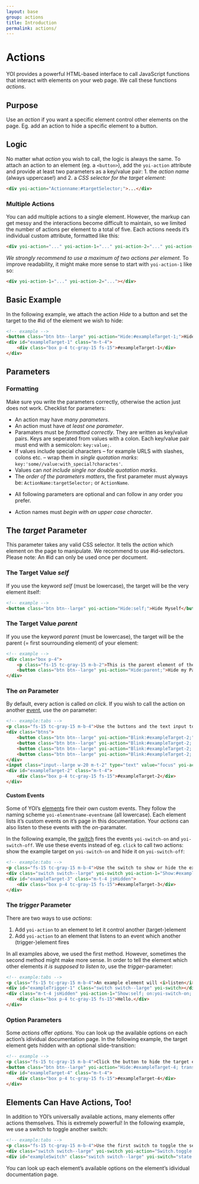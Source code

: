 ```yaml
---
layout: base
group: actions
title: Introduction
permalink: actions/
---
```


# Actions

<p class="intro">YOI provides a powerful HTML-based interface to call JavaScript functions that interact with elements on your web page. We call these functions <i>actions</i>.</p>

## Purpose

Use an _action_ if you want a specific element control other elements on the page. Eg. add an action to hide a specific element to a button.

## Logic

No matter what _action_ you wish to call, the logic is always the same. To attach an action to an element (eg. a `<button>`), add the `yoi-action` attribute and provide at least two parameters as a key/value pair: 1. the _action name_ (always uppercase!) and 2. a _CSS selector for the target element_:

```html
<div yoi-action="Actionname:#targetSelector;">...</div>
```

### Multiple Actions

You can add multiple actions to a single element. However, the markup can get messy and the interactions become difficult to maintain, so we limited the number of actions per element to a total of five. Each actions needs it’s individual custom attribute, formatted like this:

```html
<div yoi-action="..." yoi-action-1="..." yoi-action-2="..." yoi-action-3="..." yoi-action-4="..."></div>
```

_We strongly recommend to use a maximum of two actions per element._ To improve readability, it might make more sense to start with `yoi-action-1` like so:

```html
<div yoi-action-1="..." yoi-action-2="..."></div>
```

## Basic Example

In the following example, we attach the action _Hide_ to a button and set the target to the #id of the element we wish to hide:

```html
<!-- example -->
<button class="btn btn--large" yoi-action="Hide:#exampleTarget-1;">Hide #exampleTarget-1</button>
<div id="exampleTarget-1" class="m-t-4">
    <div class="box p-4 tc-gray-15 fs-15">#exampleTarget-1</div>
</div>
```

## Parameters

### Formatting

Make sure you write the parameters correctly, otherwise the action just does not work. Checklist for parameters:

* An action may have _many parameters_.
* An action must have _at least one parameter_.
* Paramaters must be _formatted correctly_. They are written as key/value pairs. Keys are seperated from values with a colon. Each key/value pair must end with a semicolon: `key:value;`.
* If values include special characters – for example URLS with slashes, colons etc. – wrap them in _single quotation marks_: `key:'some//value:with_special?charactes'`.
* Values can _not include single nor double quotation marks_.
* The _order of the parameters matters_, the first parameter must alyways be: `ActionName:targetSelector;` or `ActionName`.
+ All following parameters are optional and can follow in any order you prefer.
* Action names must _begin with an upper case character_.

## The _target_ Parameter

This parameter takes any valid CSS selector. It tells the _action_ which element on the page to manipulate. We recommend to use #id-selectors. Please note: An #id can only be used once per document.

### The Target Value _self_

If you use the keyword _self_ (must be lowercase), the target will be the very element itself:

```html
<!-- example -->
<button class="btn btn--large" yoi-action="Hide:self;">Hide Myself</button>
```

### The Target Value _parent_

If you use the keyword _parent_ (must be lowercase), the target will be the parent (= first sourrounding element) of your element:

```html
<!-- example -->
<div class="box p-4">
    <p class="fs-15 tc-gray-15 m-b-2">This is the parent element of the button.</p>
    <button class="btn btn--large" yoi-action="Hide:parent;">Hide my Parent Element</button>
</div>
```

### The _on_ Parameter

By default, every action is called _on click_. If you wish to call the action on another [event](https://developer.mozilla.org/en-US/docs/Web/Events), use the _on_ parameter:

```html
<!-- example:tabs -->
<p class="fs-15 tc-gray-15 m-b-4">Use the buttons and the text input to make the example target blink:</p>
<div class="btns">
    <button class="btn btn--large" yoi-action="Blink:#exampleTarget-2;">click</button>
    <button class="btn btn--large" yoi-action="Blink:#exampleTarget-2; on:dblclick;">double-click</button>
    <button class="btn btn--large" yoi-action="Blink:#exampleTarget-2; on:mouseover;">mouseover</button>
    <button class="btn btn--large" yoi-action="Blink:#exampleTarget-2; on:mouseout;">mouseout</button>
</div>
<input class="input--large w-20 m-t-2" type="text" value="focus" yoi-action="Blink:#exampleTarget-2; on:focus;" />
<div id="exampleTarget-2" class="m-t-4">
    <div class="box p-4 tc-gray-15 fs-15">#exampleTarget-2</div>
</div>
```

#### Custom Events

Some of YOI’s [elements](elements/) fire their own custom events. They follow the naming scheme `yoi-elementname-eventname` (all lowercase). Each element lists it’s custom events on it’s page in this documentation. Your _actions_ can also listen to these events with the _on_-paramater.

In the following example, the [switch](elements/switch.html) fires the events `yoi-switch-on` and `yoi-switch-off`. We use these events instead of eg. `click` to call two actions: show the example target on `yoi-switch-on` and hide it on `yoi-switch-off`:

```html
<!-- example:tabs -->
<p class="fs-15 tc-gray-15 m-b-4">Use the switch to show or hide the example target:</p>
<div class="switch switch--large" yoi-switch yoi-action-1="Show:#exampleTarget-3; on:yoi-switch-on;" yoi-action-2="Hide:#exampleTarget-3; on:yoi-switch-off;"></div>
<div id="exampleTarget-3" class="m-t-4 jsHidden">
    <div class="box p-4 tc-gray-15 fs-15">#exampleTarget-3</div>
</div>
```

### The _trigger_ Parameter

There are two ways to use _actions_:

1. Add `yoi-action` to an element to let it control another (target-)element
2. Add `yoi-action` to an element that listens to an event which another (trigger-)element fires

In all examples above, we used the first method. However, sometimes the second method might make more sense. In order to tell the element which other elements _it is supposed to listen to_, use the _trigger_-parameter:

```html
<!-- example:tabs -->
<p class="fs-15 tc-gray-15 m-b-4">An example element will <i>listen</i> to the <code>yoi-switch-on</code> and <code>yoi-switch-off</code> events and show or hide itself accordingly:</p>
<div id="exampleTrigger-1" class="switch switch--large" yoi-switch></div>
<div class="m-t-4 jsHidden" yoi-action-1="Show:self; on:yoi-switch-on; trigger:#exampleTrigger-1;" yoi-action-2="Hide:self; on:yoi-switch-off; trigger:#exampleTrigger-1;" >
    <div class="box p-4 tc-gray-15 fs-15">Hello.</div>
</div>
```

### Option Parameters

Some _actions_ offer _options_. You can look up the available options on each action’s idividual documentation page. In the following example, the target element gets hidden with an optional slide-transition:

```html
<!-- example -->
<p class="fs-15 tc-gray-15 m-b-4">Click the button to hide the target element with a slide-transition:</p>
<button class="btn btn--large" yoi-action="Hide:#exampleTarget-4; transition:slideUp;">Hide #exampleTarget-4</button>
<div id="exampleTarget-4" class="m-t-4">
    <div class="box p-4 tc-gray-15 fs-15">#exampleTarget-4</div>
</div>
```

## Elements Can Have Actions, Too!

In addition to YOI’s universally available actions, many elements offer actions themselves. This is extremely powerful! In the following example, we use a switch to toggle another switch:

```html
<!-- example:tabs -->
<p class="fs-15 tc-gray-15 m-b-4">Use the first switch to toggle the second switch:</p>
<div class="switch switch--large" yoi-switch yoi-action="Switch.toggle:#exampleSwitch;"></div>
<div id="exampleSwitch" class="switch switch--large" yoi-switch="state:on;"></div>
```

You can look up each element’s available options on the element’s idividual documentation page.